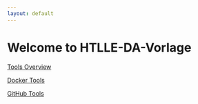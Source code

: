```yaml
---
layout: default
---
```


# Welcome to HTLLE-DA-Vorlage

[Tools Overview](../tools/README.md)

[Docker Tools](../tools/docker/README.md)

[GitHub Tools](../tools/github/README.md)
